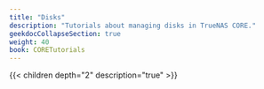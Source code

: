```yaml
---
title: "Disks"
description: "Tutorials about managing disks in TrueNAS CORE."
geekdocCollapseSection: true
weight: 40
book: CORETutorials
---
```


{{< children depth="2" description="true" >}}
